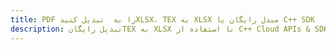 ---title: PDF را به  تبدیل کنیدXLSX، TEX به XLSX مبدل رایگان یا C++ SDKdescription: تبدیل رایگانTEX به XLSX با استفاده از C++ Cloud APIs & SDK همچنین اسناد PDF را در Cloud ایجاد، ویرایش و رندر کنید.---